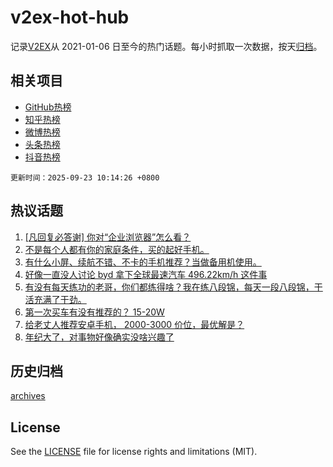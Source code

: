 # v2ex-hot-hub

 记录[V2EX](https://www.v2ex.com/)从 2021-01-06 日至今的热门话题。每小时抓取一次数据，按天[归档](archives)。
 
 ## 相关项目

- [GitHub热榜](https://github.com/snaildev/github-hot-hub)
- [知乎热榜](https://github.com/snaildev/zhihu-hot-hub)
- [微博热榜](https://github.com/snaildev/weibo-hot-hub)
- [头条热榜](https://github.com/snaildev/toutiao-hot-hub)
- [抖音热榜](https://github.com/snaildev/douyin-hot-hub)


 `更新时间：2025-09-23 10:14:26 +0800`

## 热议话题

1. [[凡回复必答谢] 你对“企业浏览器”怎么看？](https://www.v2ex.com/t/1160988)
1. [不是每个人都有你的家庭条件，买的起好手机。](https://www.v2ex.com/t/1161124)
1. [有什么小屏、续航不错、不卡的手机推荐？当做备用机使用。](https://www.v2ex.com/t/1161004)
1. [好像一直没人讨论 byd 拿下全球最速汽车 496.22km/h 这件事](https://www.v2ex.com/t/1161096)
1. [有没有每天练功的老哥，你们都练得啥？我在练八段锦，每天一段八段锦，干活充满了干劲。](https://www.v2ex.com/t/1160971)
1. [第一次买车有没有推荐的？ 15-20W](https://www.v2ex.com/t/1161050)
1. [给老丈人推荐安卓手机， 2000-3000 价位，最优解是？](https://www.v2ex.com/t/1161137)
1. [年纪大了，对事物好像确实没啥兴趣了](https://www.v2ex.com/t/1161009)

## 历史归档

[archives](archives)

## License

See the [LICENSE](LICENSE) file for license rights and limitations (MIT).
